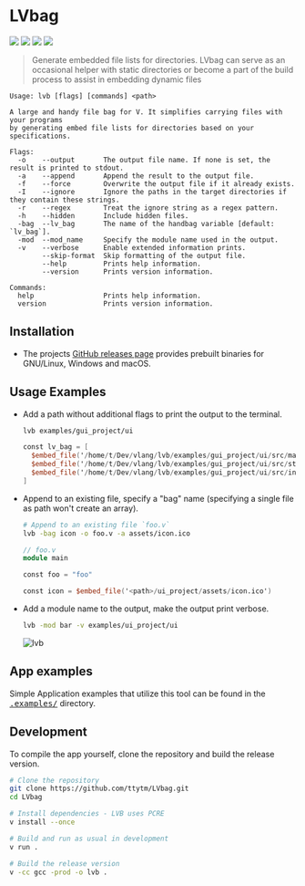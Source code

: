 # LVbag

[badge__build]: https://img.shields.io/github/actions/workflow/status/ttytm/LVbag/ci.yml?branch=main&logo=githubactions&logoColor=C0CAF5&labelColor=333
[badge__commit]: https://img.shields.io/github/last-commit/ttytm/LVbag?&logo=github&logoColor=C0CAF5&labelColor=333
[badge__version]: https://img.shields.io/github/v/release/ttytm/LVbag?&logo=shopee&logoColor=C0CAF5&labelColor=333
[badge__license]: https://img.shields.io/github/license/ttytm/LVbag?&logo=opensourcehardware&label=License&logoColor=C0CAF5&labelColor=333

[![][badge__build]](https://github.com/ttytm/LVbag/actions?query=branch%3Amain)
[![][badge__commit]](https://github.com/ttytm/LVbag/pulse)
[![][badge__version]](https://github.com/ttytm/LVbag/releases/latest)
[![][badge__license]](https://github.com/ttytm/LVbag/blob/main/LICENSE)

> Generate embedded file lists for directories. LVbag can serve as an occasional helper with static
> directories or become a part of the build process to assist in embedding dynamic files

```
Usage: lvb [flags] [commands] <path>

A large and handy file bag for V. It simplifies carrying files with your programs
by generating embed file lists for directories based on your specifications.

Flags:
  -o    --output       The output file name. If none is set, the result is printed to stdout.
  -a    --append       Append the result to the output file.
  -f    --force        Overwrite the output file if it already exists.
  -I    --ignore       Ignore the paths in the target directories if they contain these strings.
  -r    --regex        Treat the ignore string as a regex pattern.
  -h    --hidden       Include hidden files.
  -bag  --lv_bag       The name of the handbag variable [default: `lv_bag`].
  -mod  --mod_name     Specify the module name used in the output.
  -v    --verbose      Enable extended information prints.
        --skip-format  Skip formatting of the output file.
        --help         Prints help information.
        --version      Prints version information.

Commands:
  help                 Prints help information.
  version              Prints version information.
```

## Installation

- The projects [GitHub releases page](https://github.com/ttytm/LVbag/releases) provides prebuilt binaries for GNU/Linux, Windows and macOS.

## Usage Examples

- Add a path without additional flags to print the output to the terminal.

  ```sh
  lvb examples/gui_project/ui
  ```

  ```v
  const lv_bag = [
  	$embed_file('/home/t/Dev/vlang/lvb/examples/gui_project/ui/src/main.js')
  	$embed_file('/home/t/Dev/vlang/lvb/examples/gui_project/ui/src/style.css')
  	$embed_file('/home/t/Dev/vlang/lvb/examples/gui_project/ui/src/index.html')
  ]
  ```

- Append to an existing file, specify a "bag" name (specifying a single file as path won't create an array).

  ```sh
  # Append to an existing file `foo.v`
  lvb -bag icon -o foo.v -a assets/icon.ico
  ```

  ```v
  // foo.v
  module main

  const foo = "foo"

  const icon = $embed_file('<path>/ui_project/assets/icon.ico')
  ```

- Add a module name to the output, make the output print verbose.

  ```sh
  lvb -mod bar -v examples/ui_project/ui
  ```

  ![lvb](https://github.com/ttytm/webview/assets/34311583/6c3697eb-65a7-4c96-8619-13af37945051)

## App examples

Simple Application examples that utilize this tool can be found in the [<kbd>.examples/</kbd>](https://github.com/ttytm/LVbag/tree/main/examples) directory.

<!-- An application example that uses LVbag to embed the files of dynamic npm build output is [emoji-mart-desktop](https://github.com/ttytm/emoji-mart-desktop) -->

## Development

To compile the app yourself, clone the repository and build the release version.

```sh
# Clone the repository
git clone https://github.com/ttytm/LVbag.git
cd LVbag

# Install dependencies - LVB uses PCRE
v install --once

# Build and run as usual in development
v run .

# Build the release version
v -cc gcc -prod -o lvb .
```
